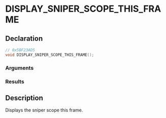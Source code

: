 # DISPLAY_SNIPER_SCOPE_THIS_FRAME

## Declaration
```cpp
// 0x5BF23AD5
void DISPLAY_SNIPER_SCOPE_THIS_FRAME();
```

### Arguments

### Results

## Description
Displays the sniper scope this frame.